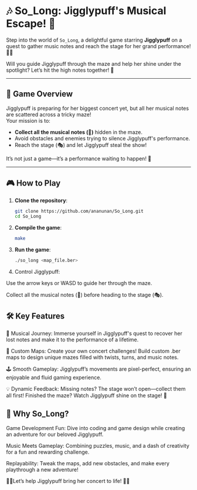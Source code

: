 # 🎶 So_Long: Jigglypuff's Musical Escape! 🌟

Step into the world of `So_Long`, a delightful game starring **Jigglypuff** on a quest to gather music notes and reach the stage for her grand performance! 🎤✨ 

Will you guide Jigglypuff through the maze and help her shine under the spotlight? Let’s hit the high notes together! 🎵  

---

## 🌟 **Game Overview**

Jigglypuff is preparing for her biggest concert yet, but all her musical notes are scattered across a tricky maze!  
Your mission is to:
- **Collect all the musical notes (🎵)** hidden in the maze.  
- Avoid obstacles and enemies trying to silence Jigglypuff's performance.  
- Reach the stage (🎭) and let Jigglypuff steal the show!  

It’s not just a game—it’s a performance waiting to happen! 🌟  

---

## 🎮 **How to Play**

1. **Clone the repository**:  
   ```bash
   git clone https://github.com/ananunan/So_Long.git
   cd So_Long
2. **Compile the game**:
   ```bash
   make
3. **Run the game**:
   ```bash
   ./so_long <map_file.ber>
4. Control Jigglypuff:

Use the arrow keys or WASD to guide her through the maze.

Collect all the musical notes (🎵) before heading to the stage (🎭).

## 🛠️ Key Features

🎤 Musical Journey:
Immerse yourself in Jigglypuff's quest to recover her lost notes and make it to the performance of a lifetime.

🎨 Custom Maps:
Create your own concert challenges! Build custom .ber maps to design unique mazes filled with twists, turns, and music notes.

🕹️ Smooth Gameplay:
Jigglypuff’s movements are pixel-perfect, ensuring an enjoyable and fluid gaming experience.

💡 Dynamic Feedback:
Missing notes? The stage won’t open—collect them all first!
Finished the maze? Watch Jigglypuff shine on the stage! 🌟

## 🌈 Why So_Long?

Game Development Fun: Dive into coding and game design while creating an adventure for our beloved Jigglypuff.

Music Meets Gameplay: Combining puzzles, music, and a dash of creativity for a fun and rewarding challenge.

Replayability: Tweak the maps, add new obstacles, and make every playthrough a new adventure!

🎤💖Let’s help Jigglypuff bring her concert to life! 🎤💖
